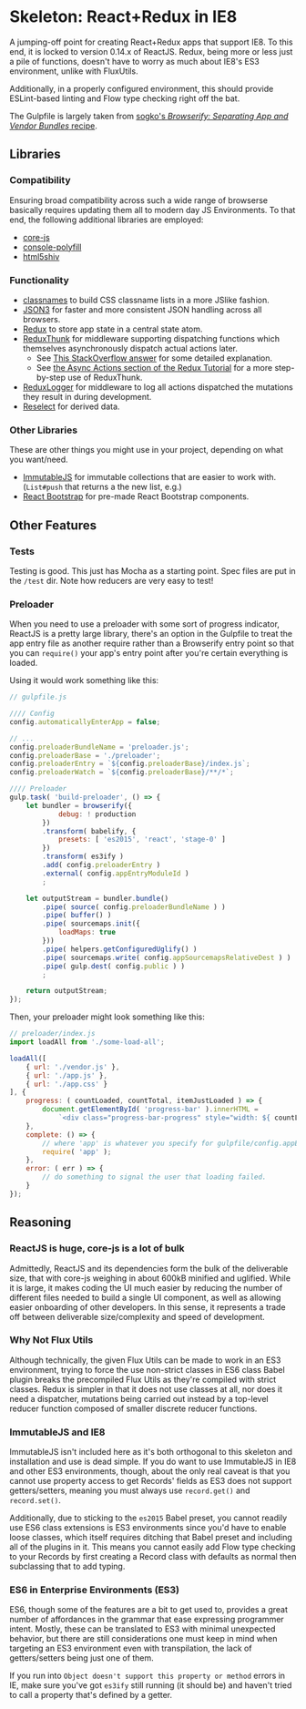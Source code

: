 Skeleton: React+Redux in IE8
============================

A jumping-off point for creating React+Redux apps that support IE8.  To this end, it is locked to version 0.14.x of ReactJS.  Redux, being more or less just a pile of functions, doesn't have to worry as much about IE8's ES3 environment, unlike with FluxUtils.

Additionally, in a properly configured environment, this should provide ESLint-based linting and Flow type checking right off the bat.

The Gulpfile is largely taken from [sogko's _Browserify: Separating App and Vendor Bundles_ recipe](https://github.com/sogko/gulp-recipes/tree/master/browserify-separating-app-and-vendor-bundles).



Libraries
---------

### Compatibility

Ensuring broad compatibility across such a wide range of browserse basically requires updating them all to modern day JS Environments.  To that end, the following additional libraries are employed:

- [core-js](https://www.npmjs.com/package/core-js)
- [console-polyfill](https://www.npmjs.com/package/console-polyfill)
- [html5shiv](https://www.npmjs.com/package/html5shiv)


### Functionality

- [classnames](https://www.npmjs.com/package/classnames) to build CSS classname lists in a more JSlike fashion.
- [JSON3](https://www.npmjs.com/package/json3) for faster and more consistent JSON handling across all browsers.
- [Redux](http://redux.js.org/) to store app state in a central state atom.
- [ReduxThunk](https://www.npmjs.com/package/redux-thunk) for middleware supporting dispatching functions which themselves asynchronously dispatch actual actions later.
	- See [This StackOverflow answer](http://stackoverflow.com/questions/35411423/how-to-dispatch-a-redux-action-with-a-timeout/35415559#35415559) for some detailed explanation.
	- See [the Async Actions section of the Redux Tutorial](http://redux.js.org/docs/advanced/AsyncActions.html) for a more step-by-step use of ReduxThunk.
- [ReduxLogger](https://www.npmjs.com/package/redux-logger) for middleware to log all actions dispatched the mutations they result in during development.
- [Reselect](https://github.com/reactjs/reselect) for derived data.


### Other Libraries

These are other things you might use in your project, depending on what you want/need.

- [ImmutableJS](https://facebook.github.io/immutable-js) for immutable collections that are easier to work with.  (`List#push` that returns a the new list, e.g.)
- [React Bootstrap](https://react-bootstrap.github.io/) for pre-made React Bootstrap components.



Other Features
--------------

### Tests

Testing is good.  This just has Mocha as a starting point.  Spec files are put in the `/test` dir.  Note how reducers are very easy to test!


### Preloader

When you need to use a preloader with some sort of progress indicator, ReactJS is a pretty large library, there's an option in the Gulpfile to treat the app entry file as another require rather than a Browserify entry point so that you can `require()` your app's entry point after you're certain everything is loaded.

Using it would work something like this:

```js
// gulpfile.js

//// Config
config.automaticallyEnterApp = false;

// ...
config.preloaderBundleName = 'preloader.js';
config.preloaderBase = './preloader';
config.preloaderEntry = `${config.preloaderBase}/index.js`;
config.preloaderWatch = `${config.preloaderBase}/**/*`;

//// Preloader
gulp.task( 'build-preloader', () => {
	let bundler = browserify({
			debug: ! production
		})
		.transform( babelify, {
			presets: [ 'es2015', 'react', 'stage-0' ]
		})
		.transform( es3ify )
		.add( config.preloaderEntry )
		.external( config.appEntryModuleId )
		;

	let outputStream = bundler.bundle()
		.pipe( source( config.preloaderBundleName ) )
		.pipe( buffer() )
		.pipe( sourcemaps.init({
			loadMaps: true
		}))
		.pipe( helpers.getConfiguredUglify() )
		.pipe( sourcemaps.write( config.appSourcemapsRelativeDest ) )
		.pipe( gulp.dest( config.public ) )
		;

	return outputStream;
});
```

Then, your preloader might look something like this:

```js
// preloader/index.js
import loadAll from './some-load-all';

loadAll([
	{ url: './vendor.js' },
	{ url: './app.js' },
	{ url: './app.css' }
], {
	progress: ( countLoaded, countTotal, itemJustLoaded ) => {
		document.getElementById( 'progress-bar' ).innerHTML =
			`<div class="progress-bar-progress" style="width: ${ countLoaded / countTotal * 100 }%;"></div>`;
	},
	complete: () => {
		// where 'app' is whatever you specify for gulpfile/config.appEntryModuleId.
		require( 'app' );
	},
	error: ( err ) => {
		// do something to signal the user that loading failed.
	}
});
```



Reasoning
---------


### ReactJS is huge, core-js is a lot of bulk

Admittedly, ReactJS and its dependencies form the bulk of the deliverable size, that with core-js weighing in about 600kB minified and uglified.  While it is large, it makes coding the UI much easier by reducing the number of different files needed to build a single UI component, as well as allowing easier onboarding of other developers.  In this sense, it represents a trade off between deliverable size/complexity and speed of development.


### Why Not Flux Utils

Although technically, the given Flux Utils can be made to work in an ES3 environment, trying to force the use non-strict classes in ES6 class Babel plugin breaks the precompiled Flux Utils as they're compiled with strict classes.  Redux is simpler in that it does not use classes at all, nor does it need a dispatcher, mutations being carried out instead by a top-level reducer function composed of smaller discrete reducer functions.


### ImmutableJS and IE8

ImmutableJS isn't included here as it's both orthogonal to this skeleton and installation and use is dead simple.  If you do want to use ImmutableJS in IE8 and other ES3 environments, though, about the only real caveat is that you cannot use property access to get Records' fields as ES3 does not support getters/setters, meaning you must always use `record.get()` and `record.set()`.

Additionally, due to sticking to the `es2015` Babel preset, you cannot readily use ES6 class extensions is ES3 environments since you'd have to enable loose classes, which itself requires ditching that Babel preset and including all of the plugins in it.  This means you cannot easily add Flow type checking to your Records by first creating a Record class with defaults as normal then subclassing that to add typing.


### ES6 in Enterprise Environments (ES3)

ES6, though some of the features are a bit to get used to, provides a great number of affordances in the grammar that ease expressing programmer intent.  Mostly, these can be translated to ES3 with minimal unexpected behavior, but there are still considerations one must keep in mind when targeting an ES3 environment even with transpilation, the lack of getters/setters being just one of them.

If you run into `Object doesn't support this property or method` errors in IE, make sure you've got `es3ify` still running (it should be) and haven't tried to call a property that's defined by a getter.

